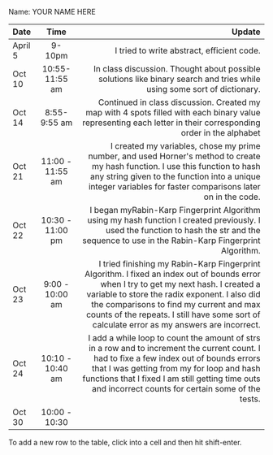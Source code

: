 Name: YOUR NAME HERE

| Date    |       Time       |                                                                                                                                                                                                                                                                                                                            Update |
|:--------|:----------------:|----------------------------------------------------------------------------------------------------------------------------------------------------------------------------------------------------------------------------------------------------------------------------------------------------------------------------------:|
| April 5 |      9-10pm      |                                                                                                                                                                                                                                                                                        I tried to write abstract, efficient code. |
| Oct 10  |  10:55-11:55 am  |                                                                                                                                                                                                           In class discussion. Thought about possible solutions like binary search and tries while using some sort of dictionary. |
| Oct 14  |   8:55-9:55 am   |                                                                                                                                                                    Continued in class discussion. Created my map with 4 spots filled with each binary value representing each letter in their corresponding order in the alphabet |
| Oct 21  | 11:00 - 11:55 am |                                                                                     I created my variables, chose my prime number, and used Horner's method to create my hash function. I use this function to hash any string given to the function into a unique integer variables for faster comparisons later on in the code. |
| Oct 22  | 10:30 - 11:00 pm |                                                                                                                                      I began myRabin-Karp Fingerprint Algorithm using my hash function I created previously. I used the function to hash the str and the sequence to use in the Rabin-Karp Fingerprint Algorithm. |
| Oct 23  | 9:00 - 10:00 am  | I tried finishing my Rabin-Karp Fingerprint Algorithm. I fixed an index out of bounds error when I try to get my next hash. I created a variable to store the radix exponent. I also did the comparisons to find my current and max counts of the repeats. I still have some sort of calculate error as my answers are incorrect. |
| Oct 24  | 10:10 - 10:40 am |                                   I add a while loop to count the amount of strs in a row and to increment the current count. I had to fixe a few index out of bounds errors that I was getting from my for loop and hash functions that I fixed I am still getting time outs and incorrect counts for certain some of the tests. |
| Oct 30  |  10:00 - 10:30   |                                                                                                                                                                                                                                                                                                                                   |


To add a new row to the table, click into a cell and then hit shift-enter.